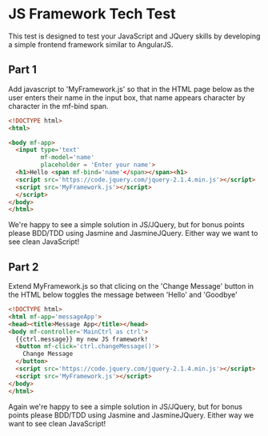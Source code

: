 # JS Framework Tech Test

This test is designed to test your JavaScript and JQuery skills by developing a simple frontend framework similar to AngularJS.

Part 1
-------

Add javascript to 'MyFramework.js' so that in the HTML page below as the user enters their name in the input box, that name appears character by character in the mf-bind span.

```html
<!DOCTYPE html>
<html>

<body mf-app>
  <input type='text'
         mf-model='name'
         placeholder = 'Enter your name'>
  <h1>Hello <span mf-bind='name'</span></span><h1>
  <script src='https://code.jquery.com/jquery-2.1.4.min.js'></script>
  <script src='MyFramework.js'></script>
  </script>
</body>
</html>
```

We're happy to see a simple solution in JS/JQuery, but for bonus points please BDD/TDD using Jasmine and JasmineJQuery. Either way we want to see clean JavaScript!

Part 2
-------

Extend MyFramework.js so that clicing on the 'Change Message' button in the HTML below toggles the message between 'Hello' and 'Goodbye'

```html
<!DOCTYPE html>
<html mf-app='messageApp'>
<head><title>Message App</title></head>
<body mf-controller='MainCtrl as ctrl'>
  {{ctrl.message}} my new JS framework!
  <button mf-click='ctrl.changeMessage()'>
    Change Message
  </button> 
  <script src='https://code.jquery.com/jquery-2.1.4.min.js'></script>
  <script src='MyFramework.js'></script>
</body>
</html>
```

Again we're happy to see a simple solution in JS/JQuery, but for bonus points please BDD/TDD using Jasmine and JasmineJQuery.  Either way we want to see clean JavaScript!

